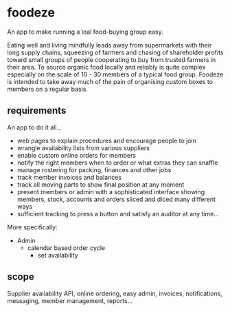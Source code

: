 # foodeze
An app to make running a loal food-buying group easy.

Eating well and living mindfully leads away from supermarkets with their long supply chains, squeezing of farmers and chasing of shareholder profits toward small groups of people cooperating to buy from trusted farmers in their area. To source organic food locally and reliably is quite complex especially on the scale of 10 - 30 members of a typical food group. Foodeze is intended to take away much of the pain of organising custom boxes to members on a regular basis.

## requirements
An app to do it all... 
* web pages to explain procedures and encourage people to join
* wrangle availability lists from various suppliers
* enable custom online orders for members
* notify the right members when to order or what extras they can snaffle
* manage rostering for packing, finances and other jobs
* track member invoices and balances
* track all moving parts to show final position at any moment
* present members or admin with a sophisticated interface showing members, stock, accounts and orders sliced and diced many different ways
* sufficient tracking to press a button and satisfy an auditor at any time...


More specifically:
- Admin
  - calendar based order cycle
    - set availability
    

## scope


Supplier availability API, online ordering, easy admin, invoices, notifications, messaging, member management, reports...

